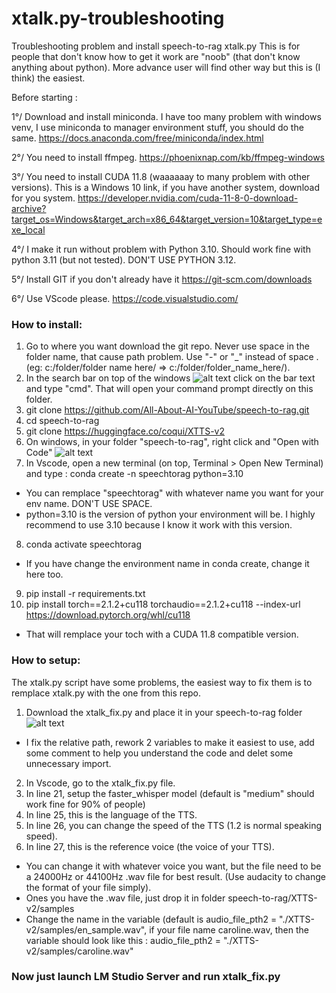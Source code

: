 # xtalk.py-troubleshooting
Troubleshooting problem and install speech-to-rag xtalk.py
This is for people that don't know how to get it work are "noob" (that don't know anything about python).
More advance user will find other way but this is (I think) the easiest.

Before starting :

1°/ Download and install miniconda.
I have too many problem with windows venv, I use miniconda to manager environment stuff, you should do the same.
https://docs.anaconda.com/free/miniconda/index.html

2°/ You need to install ffmpeg.
https://phoenixnap.com/kb/ffmpeg-windows

3°/ You need to install CUDA 11.8 (waaaaaay to many problem with other versions).
This is a Windows 10 link, if you have another system, download for you system.
https://developer.nvidia.com/cuda-11-8-0-download-archive?target_os=Windows&target_arch=x86_64&target_version=10&target_type=exe_local

4°/ I make it run without problem with Python 3.10. Should work fine with python 3.11 (but not tested). DON'T USE PYTHON 3.12.

5°/ Install GIT if you don't already have it https://git-scm.com/downloads

6°/ Use VScode please. https://code.visualstudio.com/


### How to install:

1. Go to where you want download the git repo. Never use space in the folder name, that cause path problem.
Use "-" or "_" instead of space . (eg: c:/folder/folder name here/ => c:/folder/folder_name_here/).
2. In the search bar on top of the windows
![alt text](https://imgur.com/DR0IY2X.png) 
click on the bar text and type "cmd".
That will open your command prompt directly on this folder.
3. git clone https://github.com/All-About-AI-YouTube/speech-to-rag.git
4. cd speech-to-rag
5. git clone https://huggingface.co/coqui/XTTS-v2
6. On windows, in your folder "speech-to-rag", right click and "Open with Code"
![alt text](https://i.imgur.com/fLSaYP1.png) 
7. In Vscode, open a new terminal (on top, Terminal > Open New Terminal) and type :
conda create -n speechtorag python=3.10
- You can remplace "speechtorag" with whatever name you want for your env name. DON'T USE SPACE.
- python=3.10 is the version of python your environment will be. I highly recommend to use 3.10 because I know it work with this version.
8. conda activate speechtorag
  - If you have change the environment name in conda create, change it here too.
9. pip install -r requirements.txt
10. pip install torch==2.1.2+cu118 torchaudio==2.1.2+cu118 --index-url https://download.pytorch.org/whl/cu118
- That will remplace your toch with a CUDA 11.8 compatible version.

### How to setup:

The xtalk.py script have some problems, the easiest way to fix them is to remplace xtalk.py with the one from this repo.
1. Download the xtalk_fix.py and place it in your speech-to-rag folder
![alt text](https://i.imgur.com/7DFb99l.png)
- I fix the relative path, rework 2 variables to make it easiest to use, add some comment to help you understand the code and delet some unnecessary import.
2. In Vscode, go to the xtalk_fix.py file.
3. In line 21, setup the faster_whisper model (default is "medium" should work fine for 90% of people)
4. In line 25, this is the language of the TTS.
5. In line 26, you can change the speed of the TTS (1.2 is normal speaking speed).
5. In line 27, this is the reference voice (the voice of your TTS).
  - You can change it with whatever voice you want, but the file need to be a 24000Hz or 44100Hz .wav file for best result. (Use audacity to change the format of your file simply).
  - Ones you have the .wav file, just drop it in folder speech-to-rag/XTTS-v2/samples
  - Change the name in the variable (default is audio_file_pth2 = "./XTTS-v2/samples/en_sample.wav", if your file name caroline.wav, then the variable should look like this : audio_file_pth2 = "./XTTS-v2/samples/caroline.wav"

### Now just launch LM Studio Server and run xtalk_fix.py


